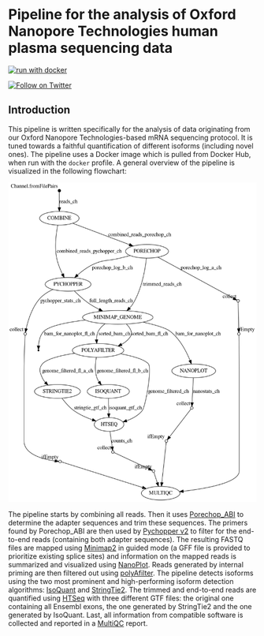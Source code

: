 # Pipeline for the analysis of Oxford Nanopore Technologies human plasma sequencing data

[![run with docker](https://img.shields.io/badge/run%20with-docker-0db7ed?labelColor=000000&logo=docker)](https://www.docker.com/)

[![Follow on Twitter](http://img.shields.io/badge/twitter-%40JVerwilt-1DA1F2?labelColor=000000&logo=twitter)](https://twitter.com/JVerwilt)

## Introduction
This pipeline is written specifically for the analysis of data originating from our Oxford Nanopore Technologies-based mRNA sequencing protocol. It is tuned towards a faithful quantification of different isoforms (including novel ones). The pipeline uses a Docker image which is pulled from Docker Hub, when run with the ```docker``` profile. A general overview of the pipeline is visualized in the following flowchart: 

![flowchart](https://github.com/OncoRNALab/plasmaONT/blob/main/flowchart.png/?)

The pipeline starts by combining all reads. Then it uses [Porechop_ABI](https://github.com/bonsai-team/Porechop_ABI) to determine the adapter sequences and trim these sequences. The primers found by Porechop_ABI are then used by [Pychopper v2](https://github.com/epi2me-labs/pychopper) to filter for the end-to-end reads (containing both adapter sequences). The resulting FASTQ files are mapped using [Minimap2](https://github.com/lh3/minimap2) in guided mode (a GFF file is provided to prioritize existing splice sites) and information on the mapped reads is summarized and visualized using [NanoPlot](https://github.com/wdecoster/NanoPlot). Reads generated by internal priming are then filtered out using [polyAfilter](https://github.com/MarekSvob/polyAfilter). The pipeline detects isoforms using the two most prominent and high-performing isoform detection algorithms: [IsoQuant](https://github.com/ablab/IsoQuant) and [StringTie2](https://github.com/skovaka/stringtie2). The trimmed and end-to-end reads are quantified using [HTSeq](https://htseq.readthedocs.io/en/master/) with three different GTF files: the original one containing all Ensembl exons, the one generated by StringTie2 and the one generated by IsoQuant. Last, all information from compatible software is collected and reported in a [MultiQC](https://multiqc.info/) report. 


